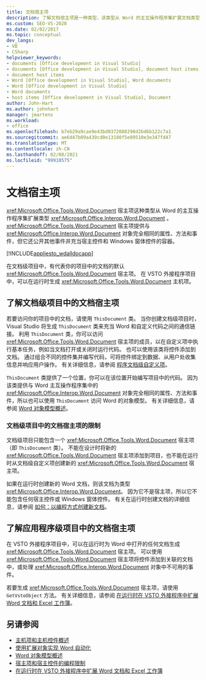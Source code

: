 ```yaml
---
title: 文档宿主项
description: 了解文档宿主项是一种类型，该类型从 Word 的主互操作程序集扩展文档类型。
ms.custom: SEO-VS-2020
ms.date: 02/02/2017
ms.topic: conceptual
dev_langs:
- VB
- CSharp
helpviewer_keywords:
- documents [Office development in Visual Studio]
- documents [Office development in Visual Studio], document host items
- document host items
- Word [Office development in Visual Studio], Word documents
- Word [Office development in Visual Studio]
- Word documents
- host items [Office development in Visual Studio], Document
author: John-Hart
ms.author: johnhart
manager: jmartens
ms.workload:
- office
ms.openlocfilehash: b7eb29a9cae9e43bd0372088298d2bd6b122c7a1
ms.sourcegitcommit: ae6d47b09a439cd0e13180f5e89510e3e347fd47
ms.translationtype: MT
ms.contentlocale: zh-CN
ms.lasthandoff: 02/08/2021
ms.locfileid: "99910575"
---
```

# <a name="document-host-item"></a>文档宿主项
  <xref:Microsoft.Office.Tools.Word.Document> 宿主项这种类型从 Word 的主互操作程序集扩展类型 <xref:Microsoft.Office.Interop.Word.Document> 。 <xref:Microsoft.Office.Tools.Word.Document> 宿主项提供与 <xref:Microsoft.Office.Interop.Word.Document> 对象完全相同的属性、方法和事件，但它还公开其他事件并充当宿主控件和 Windows 窗体控件的容器。

 [!INCLUDE[appliesto_wdalldocapp](../vsto/includes/appliesto-wdalldocapp-md.md)]

 在文档级项目中，有代表你的项目中的文档的默认 <xref:Microsoft.Office.Tools.Word.Document> 宿主项。 在 VSTO 外接程序项目中，可以在运行时生成 <xref:Microsoft.Office.Tools.Word.Document> 主机项。

## <a name="understand-the-document-host-item-in-document-level-projects"></a>了解文档级项目中的文档宿主项
 若要访问你的项目中的文档，请使用 `ThisDocument` 类。 当你创建文档级项目时，Visual Studio 将生成 `ThisDocument` 类来充当 Word 和自定义代码之间的通信链接。 利用 `ThisDocument` 类，你可以访问 <xref:Microsoft.Office.Tools.Word.Document> 宿主项的成员，以在自定义项中执行基本任务，例如当文档打开或关闭时运行代码。 也可以使用该类将控件添加到文档。 通过组合不同的控件集并编写代码，可将控件绑定到数据、从用户处收集信息并响应用户操作。 有关详细信息，请参阅 [程序文档级自定义项](../vsto/programming-document-level-customizations.md)。

 `ThisDocument` 类提供了一个位置，你可以在该位置开始编写项目中的代码。 因为该类提供与 Word 主互操作程序集中的 <xref:Microsoft.Office.Interop.Word.Document> 对象完全相同的属性、方法和事件，所以也可以使用 `ThisDocument` 访问 Word 的对象模型。 有关详细信息，请参阅 [Word 对象模型概述](../vsto/word-object-model-overview.md)。

### <a name="limitations-of-the-document-host-item-in-document-level-projects"></a>文档级项目中的文档宿主项的限制
 文档级项目只能包含一个 <xref:Microsoft.Office.Tools.Word.Document> 宿主项（即 `ThisDocument` 类）。 不能在设计时将新的 <xref:Microsoft.Office.Tools.Word.Document> 宿主项添加到项目，也不能在运行时从文档级自定义项创建新的 <xref:Microsoft.Office.Tools.Word.Document> 宿主项。

 如果在运行时创建新的 Word 文档，则该文档为类型 <xref:Microsoft.Office.Interop.Word.Document>。 因为它不是宿主项，所以它不能包含任何宿主控件或 Windows 窗体控件。 有关在运行时创建文档的详细信息，请参阅 [如何：以编程方式创建新文档](../vsto/how-to-programmatically-create-new-documents.md)。

## <a name="understand-document-host-items-in-application-level-projects"></a>了解应用程序级项目中的文档宿主项
 在 VSTO 外接程序项目中，可以在运行时为 Word 中打开的任何文档生成 <xref:Microsoft.Office.Tools.Word.Document> 宿主项。 可以使用 <xref:Microsoft.Office.Tools.Word.Document> 宿主项将控件添加到关联的文档中，或处理 <xref:Microsoft.Office.Interop.Word.Document> 对象中不可用的事件。

 若要生成 <xref:Microsoft.Office.Tools.Word.Document> 宿主项，请使用 `GetVstoObject` 方法。 有关详细信息，请参阅 [在运行时在 VSTO 外接程序中扩展 Word 文档和 Excel 工作簿](../vsto/extending-word-documents-and-excel-workbooks-in-vsto-add-ins-at-run-time.md)。

## <a name="see-also"></a>另请参阅
- [主机项和主机控件概述](../vsto/host-items-and-host-controls-overview.md)
- [使用扩展对象实现 Word 自动化](../vsto/automating-word-by-using-extended-objects.md)
- [Word 对象模型概述](../vsto/word-object-model-overview.md)
- [宿主项和宿主控件的编程限制](../vsto/programmatic-limitations-of-host-items-and-host-controls.md)
- [在运行时在 VSTO 外接程序中扩展 Word 文档和 Excel 工作簿](../vsto/extending-word-documents-and-excel-workbooks-in-vsto-add-ins-at-run-time.md)
